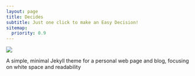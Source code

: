 ```yaml
---
layout: page
title: Decides
subtitle: Just one click to make an Easy Decision!
sitemap:
  priority: 0.9
---
```


<img src="{{ '/assets/img/decides.png' | prepend: site.baseurl }}" id="about-img">

<div id="describe-text">
	<p>A simple, minimal Jekyll theme for a personal web page and blog, focusing on white space and readability</p>	
</div>
